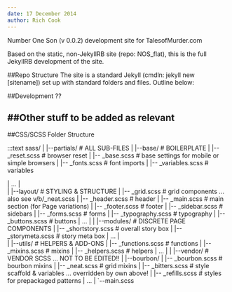 ```yaml
---
date: 17 December 2014
author: Rich Cook
---
```


Number One Son (v 0.0.2) development site for TalesofMurder.com

Based on the static, non-JekyllRB site (repo: NOS_flat), this is the full JekyllRB development of the site. 

##Repo Structure
The site is a standard Jekyll (cmdln: jekyll new [sitename]) set up with standard folders and files. Outline below:

##Development
??

##Other stuff to be added as relevant
--




##CSS/SCSS Folder Structure

:::text
sass/
|
|--partials/					# ALL SUB-FILES
|	|--base/						# BOILERPLATE
|		|-- _reset.scss 			# browser reset
|		|-- _base.scss 				# base settings for mobile or simple browsers
|		|-- _fonts.scss 			# font imports
|		|-- _variables.scss 		# variables

|		...
|			
|	|--layout/ 						# STYLING & STRUCTURE
|		|-- _grid.scss 				# grid components ... also see v/b/_neat.scss
|		|-- _header.scss 			# header
|		|-- _main.scss 				# main section (for Page variations)
|		|-- _footer.scss 			# footer
|		|-- _sidebar.scss 			# sidebars
|		|-- _forms.scss 			# forms
|		|-- _typography.scss 		# typography
|		|-- _buttons.scss 			# buttons
|		...
|
|	|--modules/ 					# DISCRETE PAGE COMPONENTS 
|		|-- _shortstory.scss 		# overall story box
|		|-- _storymeta.scss 		# story meta box
|		...
|		
|	|--utils/ 						# HELPERS & ADD-ONS
|		|-- _functions.scss 		# functions
|		|-- _mixins.scss 			# mixins
|		|-- _helpers.scss 			# helpers
|		...
|
|	|--vendor/ 						# VENDOR SCSS ... NOT TO BE EDITED!!
|		|--bourbon/
|			|-- _bourbon.scss 		# bourbon mixins 
|			|-- _neat.scss 			# grid mixins
|			|-- _bitters.scss 		# style scaffold & variables ... overridden by own above!
|			|-- _refills.scss 		# styles for prepackaged patterns
|		...
|
`--main.scss









